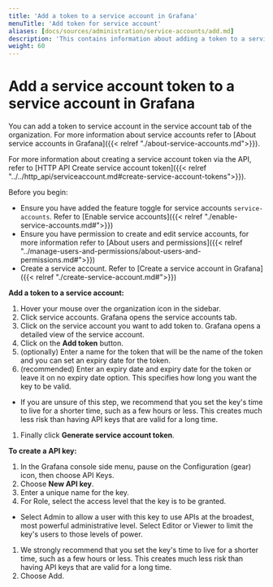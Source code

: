 ```yaml
---
title: 'Add a token to a service account in Grafana'
menuTitle: 'Add token for service account'
aliases: [docs/sources/administration/service-accounts/add.md]
description: 'This contains information about adding a token to a service account'
weight: 60
---
```


# Add a service account token to a service account in Grafana

You can add a token to service account in the service account tab of the organization.
For more information about service accounts refer to [About service accounts in Grafana]({{< relref "./about-service-accounts.md">}}).

For more information about creating a service account token via the API, refer to [HTTP API Create service account token]({{< relref "../../http_api/serviceaccount.md#create-service-account-tokens">}}).

Before you begin:

- Ensure you have added the feature toggle for service accounts `service-accounts`. Refer to [Enable service accounts]({{< relref "./enable-service-accounts.md#">}})
- Ensure you have permission to create and edit service accounts, for more information refer to [About users and permissions]({{< relref "../manage-users-and-permissions/about-users-and-permissions.md#">}})
- Create a service account. Refer to [Create a service account in Grafana]({{< relref "./create-service-account.md#">}})

**Add a token to a service account:**

1. Hover your mouse over the organization icon in the sidebar.
1. Click service accounts. Grafana opens the service accounts tab.
1. Click on the service account you want to add token to. Grafana opens a detailed view of the service account.
1. Click on the **Add token** button.
1. (optionally) Enter a name for the token that will be the name of the token and you can set an expiry date for the token.
1. (recommended) Enter an expiry date and expiry date for the token or leave it on no expiry date option. This specifies how long you want the key to be valid.

- If you are unsure of this step, we recommend that you set the key's time to live for a shorter time, such as a few hours or less. This creates much less risk than having API keys that are valid for a long time.

1. Finally click **Generate service account token**.

**To create a API key:**

1. In the Grafana console side menu, pause on the Configuration (gear) icon, then choose API Keys.
2. Choose **New API key**.
3. Enter a unique name for the key.
4. For Role, select the access level that the key is to be granted.

- Select Admin to allow a user with this key to use APIs at the broadest, most powerful administrative level. Select Editor or Viewer to limit the key's users to those levels of power.

1. We strongly recommend that you set the key's time to live for a shorter time, such as a few hours or less. This creates much less risk than having API keys that are valid for a long time.
1. Choose Add.
